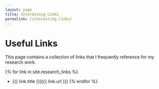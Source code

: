 ```yaml
---
layout: page
title: Interesting Links
permalink: /interesting-links/
---
```


# Useful Links

This page contains a collection of links that I frequently reference for my research work.

{% for link in site.research_links %}
- [{{ link.title }}]({{ link.url }})
{% endfor %}
